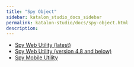 ```yaml
---
title: "Spy Object" 
sidebar: katalon_studio_docs_sidebar
permalink: katalon-studio/docs/spy-object.html 
description: 
---
```

*   [Spy Web Utility (latest)](/pages/viewpage.action?pageId=5117668)
*   [Spy Web Utility (version 4.8 and below)](/pages/viewpage.action?pageId=5111951)
*   [Spy Mobile Utility](/display/KD/Spy+Mobile+Utility)